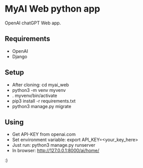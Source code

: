 # MyAI Web python app

OpenAI chatGPT Web app.



## Requirements

 - OpenAI
 - Django



## Setup

 - After cloning: cd myai_web
 - python3 -m venv myvenv
 - . myvenv/bin/activate
 - pip3 install -r requirements.txt
 - python3 manage.py migrate



## Using

 - Get API-KEY from openai.com
 - Set environment variable: export API_KEY=<your_key_here>
 - Just run:  python3 manage.py runserver
 - In browser: http://127.0.0.1:8000/ai/home/


:)
